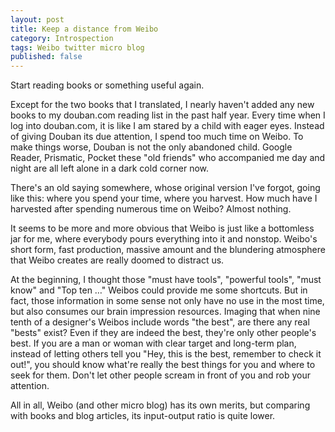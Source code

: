 ```yaml
---
layout: post
title: Keep a distance from Weibo
category: Introspection
tags: Weibo twitter micro blog
published: false
---
```

Start reading books or something useful again.

Except for the two books that I translated, I nearly haven't added any new books to my douban.com reading list in the past half year. Every time when I log into douban.com, it is like I am stared by a child with eager eyes. Instead of giving Douban its due attention, I spend too much time on Weibo. To make things worse, Douban is not the only abandoned child. Google Reader, Prismatic, Pocket these "old friends" who accompanied me day and night are all left alone in a dark cold corner now.

There's an old saying somewhere, whose original version I've forgot, going like this: where you spend your time, where you harvest. How much have I harvested after spending numerous time on Weibo? Almost nothing.

It seems to be more and more obvious that Weibo is just like a bottomless jar for me, where everybody pours everything into it and nonstop. Weibo's short form, fast production, massive amount and the blundering atmosphere that Weibo creates are really doomed to distract us.

At the beginning, I thought those "must have tools", "powerful tools", "must know" and "Top ten …" Weibos could provide me some shortcuts. But in fact, those information in some sense not only have no use in the most time, but also consumes our brain impression resources. Imaging that when nine tenth of a designer's Weibos include words "the best", are there any real "bests" exist? Even if they are indeed the best, they're only other people's best. If you are a man or woman with clear target and long-term plan, instead of letting others tell you "Hey, this is the best, remember to check it out!", you should know what're really the best things for you and where to seek for them. Don't let other people scream in front of you and rob your attention.

All in all, Weibo (and other micro blog) has its own merits, but comparing with books and blog articles, its input-output ratio is quite lower.
